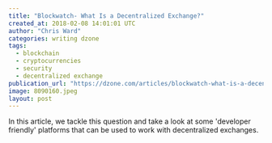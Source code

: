 ```yaml
---
title: "Blockwatch- What Is a Decentralized Exchange?"
created_at: 2018-02-08 14:01:01 UTC
author: "Chris Ward"
categories: writing dzone
tags:
  - blockchain
  - cryptocurrencies
  - security
  - decentralized exchange
publication_url: "https://dzone.com/articles/blockwatch-what-is-a-decentralized-exchange"
image: 8090160.jpeg
layout: post
---
```

In this article, we tackle this question and take a look at some 'developer friendly' platforms that can be used to work with decentralized exchanges.

